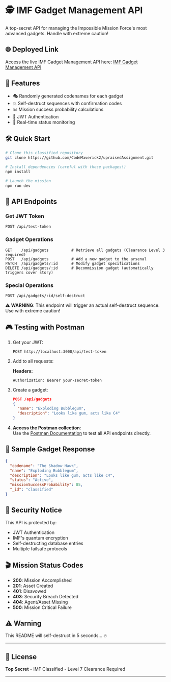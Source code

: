 
# 🕵️ IMF Gadget Management API  

A top-secret API for managing the Impossible Mission Force's most advanced gadgets. Handle with extreme caution!  

## 🌐 Deployed Link  

Access the live IMF Gadget Management API here: [IMF Gadget Management API](https://upraisedassignment.onrender.com)  

## 🚀 Features  

- 🎭 Randomly generated codenames for each gadget  
- 💥 Self-destruct sequences with confirmation codes  
- 📊 Mission success probability calculations  
- 🔐 JWT Authentication  
- 📡 Real-time status monitoring  

## 🛠️ Quick Start  

```bash  
# Clone this classified repository  
git clone https://github.com/CodeMaverick2/upraisedAssignment.git

# Install dependencies (careful with those packages!)  
npm install   

# Launch the mission  
npm run dev  
```  

## 🎯 API Endpoints  

### Get JWT Token  

```http  
POST /api/test-token  
```  

### Gadget Operations  

```http  
GET    /api/gadgets          # Retrieve all gadgets (Clearance Level 3 required)  
POST   /api/gadgets          # Add a new gadget to the arsenal  
PATCH  /api/gadgets/:id      # Modify gadget specifications  
DELETE /api/gadgets/:id      # Decommission gadget (automatically triggers cover story)  
```  

### Special Operations  

```http  
POST /api/gadgets/:id/self-destruct  
```  
⚠️ **WARNING**: This endpoint will trigger an actual self-destruct sequence. Use with extreme caution!  


## 🎮 Testing with Postman  

1. Get your JWT:  

   ```http  
   POST http://localhost:3000/api/test-token  
   ```  

2. Add to all requests:  

   **Headers:**  
   ```
   Authorization: Bearer your-secret-token  
   ```  

3. Create a gadget:  

   ```json  
   POST /api/gadgets  
   {  
     "name": "Exploding Bubblegum",  
     "description": "Looks like gum, acts like C4"  
   }  
   ```  

4. **Access the Postman collection**:  
   Use the [Postman Documentation](https://upraised-7692.postman.co/workspace/Upraised-Workspace~02658492-6003-4cae-8524-fb1bb34bea4f/collection/40709274-42497c1a-a142-4591-85aa-ee7b7831d5af?action=share&creator=40709274&active-environment=40709274-3ef82ca4-4333-44fd-8b7a-a10f9ae70355) to test all API endpoints directly.


## 🔧 Sample Gadget Response  

```json  
{  
  "codename": "The Shadow Hawk",  
  "name": "Exploding Bubblegum",  
  "description": "Looks like gum, acts like C4",  
  "status": "Active",  
  "missionSuccessProbability": 85,  
  "_id": "classified"  
}  
```  

## 🚨 Security Notice  

This API is protected by:  
- JWT Authentication  
- IMF's quantum encryption  
- Self-destructing database entries  
- Multiple failsafe protocols  

## 🎬 Mission Status Codes  

- **200**: Mission Accomplished  
- **201**: Asset Created  
- **401**: Disavowed  
- **403**: Security Breach Detected  
- **404**: Agent/Asset Missing  
- **500**: Mission Critical Failure  

## ⚠️ Warning  

This README will self-destruct in 5 seconds... 🔥  

---

## 📝 License  

**Top Secret** - IMF Classified - Level 7 Clearance Required  

--- 

